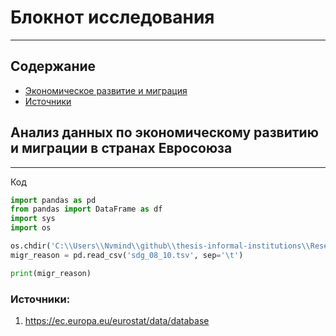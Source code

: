 # Блокнот исследования

---

## Содержание
- [Экономическое развитие и миграция](#Анализ-данных-по-экономическому-развитию-и-миграции-в-странах-Евросоюза)
- [Источники](#источники)

## Анализ данных по экономическому развитию и миграции в странах Евросоюза

---
Код

```py
import pandas as pd
from pandas import DataFrame as df
import sys
import os

os.chdir('C:\\Users\\Nvmind\\github\\thesis-informal-institutions\\Research\\Datasets')
migr_reason = pd.read_csv('sdg_08_10.tsv', sep='\t')

print(migr_reason)

```

### Источники:
1. https://ec.europa.eu/eurostat/data/database

